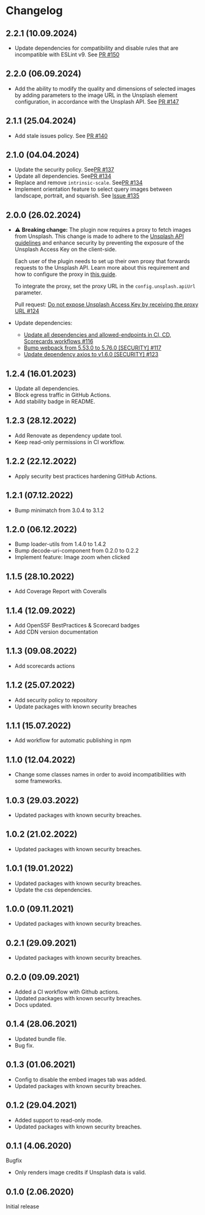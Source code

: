 # Changelog

## 2.2.1 (10.09.2024)
* Update dependencies for compatibility and disable rules that are incompatible with ESLint v9. See [PR #150](https://github.com/kommitters/editorjs-inline-image/pull/150)

## 2.2.0 (06.09.2024)
* Add the ability to modify the quality and dimensions of selected images by adding parameters to the image URL in the Unsplash element configuration, in accordance with the Unsplash API. See [PR #147](https://github.com/kommitters/editorjs-inline-image/pull/147)

## 2.1.1 (25.04.2024)
* Add stale issues policy. See [PR #140](https://github.com/kommitters/editorjs-inline-image/pull/140)

## 2.1.0 (04.04.2024)

* Update the security policy. See[PR #137](https://github.com/kommitters/editorjs-inline-image/pull/137)
* Update all dependencies. See[PR #134](https://github.com/kommitters/editorjs-inline-image/pull/134)
* Replace and remove `intrinsic-scale`. See[PR #134](https://github.com/kommitters/editorjs-inline-image/pull/134)
* Implement orientation feature to select query images between landscape, portrait, and squarish. See [Issue #135](https://github.com/kommitters/editorjs-inline-image/issues/135)

## 2.0.0 (26.02.2024)

* ⚠️ **Breaking change:** The plugin now requires a proxy to fetch images from Unsplash. This change is made to adhere to the [Unsplash API guidelines](https://help.unsplash.com/en/articles/2511245-unsplash-api-guidelines) and enhance security by preventing the exposure of the Unsplash Access Key on the client-side.

  Each user of the plugin needs to set up their own proxy that forwards requests to the Unsplash API. Learn more about this requirement and how to configure the proxy in [this guide](https://github.com/kommitters/editorjs-inline-image/blob/main/proxy_api.md).

  To integrate the proxy, set the proxy URL in the `config.unsplash.apiUrl` parameter.

  Pull request: [Do not expose Unsplash Access Key by receiving the proxy URL #124](https://github.com/kommitters/editorjs-inline-image/pull/124)

* Update dependencies:
  * [Update all dependencies and allowed-endpoints in CI, CD, Scorecards workflows #116](https://github.com/kommitters/editorjs-inline-image/pull/116)
  * [Bump webpack from 5.53.0 to 5.76.0 [SECURITY] #117](https://github.com/kommitters/editorjs-inline-image/pull/117)
  * [Update dependency axios to v1.6.0 [SECURITY] #123](https://github.com/kommitters/editorjs-inline-image/pull/123)

## 1.2.4 (16.01.2023)

* Update all dependencies.
* Block egress traffic in GitHub Actions.
* Add stability badge in README.

## 1.2.3 (28.12.2022)

* Add Renovate as dependency update tool.
* Keep read-only permissions in CI workflow.

## 1.2.2 (22.12.2022)

* Apply security best practices hardening GitHub Actions.

## 1.2.1 (07.12.2022)

* Bump minimatch from 3.0.4 to 3.1.2

## 1.2.0 (06.12.2022)

* Bump loader-utils from 1.4.0 to 1.4.2
* Bump decode-uri-component from 0.2.0 to 0.2.2
* Implement feature: Image zoom when clicked

## 1.1.5 (28.10.2022)

* Add Coverage Report with Coveralls

## 1.1.4 (12.09.2022)

* Add OpenSSF BestPractices & Scorecard badges
* Add CDN version documentation

## 1.1.3 (09.08.2022)

* Add scorecards actions

## 1.1.2 (25.07.2022)

* Add security policy to repository
* Update packages with known security breaches

## 1.1.1 (15.07.2022)

* Add workflow for automatic publishing in npm

## 1.1.0 (12.04.2022)

* Change some classes names in order to avoid incompatibilities with some frameworks.

## 1.0.3 (29.03.2022)

* Updated packages with known security breaches.

## 1.0.2 (21.02.2022)

* Updated packages with known security breaches.

## 1.0.1 (19.01.2022)

* Updated packages with known security breaches.
* Update the css dependencies.

## 1.0.0 (09.11.2021)

* Updated packages with known security breaches.

## 0.2.1 (29.09.2021)

* Updated packages with known security breaches.

## 0.2.0 (09.09.2021)

* Added a CI workflow with Github actions.
* Updated packages with known security breaches.
* Docs updated.

## 0.1.4 (28.06.2021)

* Updated bundle file.
* Bug fix.

## 0.1.3 (01.06.2021)

* Config to disable the embed images tab was added.
* Updated packages with known security breaches.

## 0.1.2 (29.04.2021)

* Added support to read-only mode.
* Updated packages with known security breaches.

## 0.1.1 (4.06.2020)

Bugfix

* Only renders image credits if Unsplash data is valid.

## 0.1.0 (2.06.2020)

Initial release
